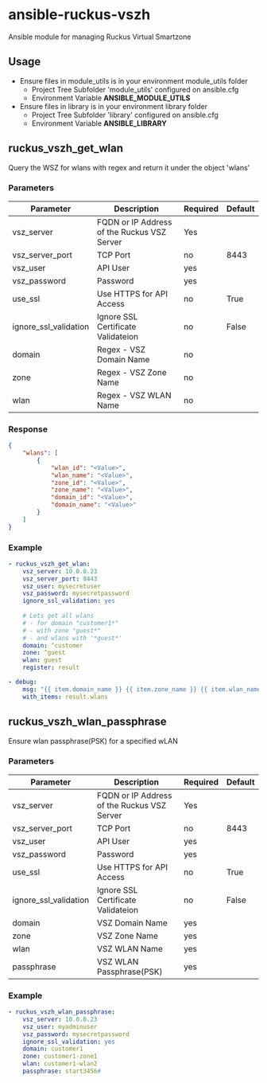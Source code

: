 # ansible-ruckus-vszh

Ansible module for managing Ruckus Virtual Smartzone

## Usage

- Ensure files in module_utils is in your environment module_utils folder
  - Project Tree Subfolder 'module_utils' configured on ansible.cfg
  - Environment Variable **ANSIBLE_MODULE_UTILS**
- Ensure files in library is in your environment library folder
  - Project Tree Subfolder 'library' configured on ansible.cfg
  - Environment Variable **ANSIBLE_LIBRARY**


## ruckus_vszh_get_wlan

Query the WSZ for wlans with regex and return it under the object 'wlans'

### Parameters

| Parameter | Description | Required  | Default |
| --------- | ----------- | --------- | ------- |
| vsz_server        | FQDN or IP Address of the Ruckus VSZ Server | Yes | |
| vsz_server_port   | TCP Port | no | 8443 |
| vsz_user          | API User | yes | | 
| vsz_password      | Password | yes | | 
| use_ssl | Use HTTPS for API Access | no | True |
| ignore_ssl_validation | Ignore SSL Certificate Validateion | no | False |
| domain | Regex - VSZ Domain Name | no | |
| zone | Regex - VSZ Zone Name | no | |
| wlan | Regex - VSZ WLAN Name | no | |

### Response

```json
{ 
    "wlans": [
        {
            "wlan_id": "<Value>",
            "wlan_name": "<Value>",
            "zone_id": "<Value>",
            "zone_name": "<Value>",
            "domain_id": "<Value>",
            "domain_name": "<Value>"
        }
    ]
}
``` 

### Example

```yaml
- ruckus_vszh_get_wlan:
    vsz_server: 10.0.0.23
    vsz_server_port: 8443
    vsz_user: mysecretuser
    vsz_password: mysecretpassword
    ignore_ssl_validation: yes
    
    # Lets get all wlans 
    # - for domain "customer1*" 
    # - with zone "guest*" 
    # - and wlans with '*guest*'
    domain: ^customer
    zone: ^guest
    wlan: guest
    register: result

- debug:
    msg: "{{ item.domain_name }} {{ item.zone_name }} {{ item.wlan_name }}"
    with_items: result.wlans
``` 

## ruckus_vszh_wlan_passphrase

Ensure wlan passphrase(PSK) for a specified wLAN

### Parameters

| Parameter | Description | Required  | Default |
| --------- | ----------- | --------- | ------- |
| vsz_server        | FQDN or IP Address of the Ruckus VSZ Server | Yes | |
| vsz_server_port   | TCP Port | no | 8443 |
| vsz_user          | API User | yes | | 
| vsz_password      | Password | yes | | 
| use_ssl | Use HTTPS for API Access | no | True |
| ignore_ssl_validation | Ignore SSL Certificate Validateion | no | False |
| domain | VSZ Domain Name | yes | |
| zone | VSZ Zone Name | yes | |
| wlan | VSZ WLAN Name | yes | |
| passphrase | VSZ WLAN Passphrase(PSK) | yes | |

### Example

```yaml
- ruckus_vszh_wlan_passphrase:
    vsz_server: 10.0.0.23
    vsz_user: myadminuser
    vsz_password: mysecretpassword
    ignore_ssl_validation: yes
    domain: customer1
    zone: customer1-zone1
    wlan: customer1-wlan2
    passphrase: start3456#
```
